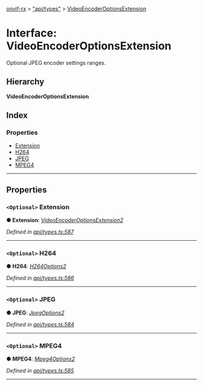 [onvif-rx](../README.md) > ["api/types"](../modules/_api_types_.md) > [VideoEncoderOptionsExtension](../interfaces/_api_types_.videoencoderoptionsextension.md)

# Interface: VideoEncoderOptionsExtension

Optional JPEG encoder settings ranges.

## Hierarchy

**VideoEncoderOptionsExtension**

## Index

### Properties

* [Extension](_api_types_.videoencoderoptionsextension.md#extension)
* [H264](_api_types_.videoencoderoptionsextension.md#h264)
* [JPEG](_api_types_.videoencoderoptionsextension.md#jpeg)
* [MPEG4](_api_types_.videoencoderoptionsextension.md#mpeg4)

---

## Properties

<a id="extension"></a>

### `<Optional>` Extension

**● Extension**: *[VideoEncoderOptionsExtension2](_api_types_.videoencoderoptionsextension2.md)*

*Defined in [api/types.ts:587](https://github.com/patrickmichalina/onvif-rx/blob/3ab1739/src/api/types.ts#L587)*

___
<a id="h264"></a>

### `<Optional>` H264

**● H264**: *[H264Options2](_api_types_.h264options2.md)*

*Defined in [api/types.ts:586](https://github.com/patrickmichalina/onvif-rx/blob/3ab1739/src/api/types.ts#L586)*

___
<a id="jpeg"></a>

### `<Optional>` JPEG

**● JPEG**: *[JpegOptions2](_api_types_.jpegoptions2.md)*

*Defined in [api/types.ts:584](https://github.com/patrickmichalina/onvif-rx/blob/3ab1739/src/api/types.ts#L584)*

___
<a id="mpeg4"></a>

### `<Optional>` MPEG4

**● MPEG4**: *[Mpeg4Options2](_api_types_.mpeg4options2.md)*

*Defined in [api/types.ts:585](https://github.com/patrickmichalina/onvif-rx/blob/3ab1739/src/api/types.ts#L585)*

___

